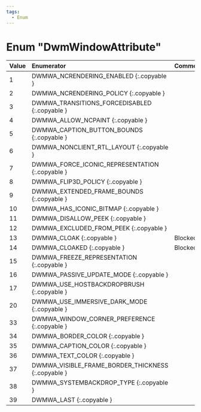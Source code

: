 ```yaml
---
tags:
  - Enum
---
```

# Enum "DwmWindowAttribute"
|Value|Enumerator|Comment|
|:--|:--|:--|
|1 |DWMWA_NCRENDERING_ENABLED {:.copyable } |  |
|2 |DWMWA_NCRENDERING_POLICY {:.copyable } |  |
|3 |DWMWA_TRANSITIONS_FORCEDISABLED {:.copyable } |  |
|4 |DWMWA_ALLOW_NCPAINT {:.copyable } |  |
|5 |DWMWA_CAPTION_BUTTON_BOUNDS {:.copyable } |  |
|6 |DWMWA_NONCLIENT_RTL_LAYOUT {:.copyable } |  |
|7 |DWMWA_FORCE_ICONIC_REPRESENTATION {:.copyable } |  |
|8 |DWMWA_FLIP3D_POLICY {:.copyable } |  |
|9 |DWMWA_EXTENDED_FRAME_BOUNDS {:.copyable } |  |
|10 |DWMWA_HAS_ICONIC_BITMAP {:.copyable } |  |
|11 |DWMWA_DISALLOW_PEEK {:.copyable } |  |
|12 |DWMWA_EXCLUDED_FROM_PEEK {:.copyable } |  |
|13 |DWMWA_CLOAK {:.copyable } |Blocked |
|14 |DWMWA_CLOAKED {:.copyable } |Blocked |
|15 |DWMWA_FREEZE_REPRESENTATION {:.copyable } |  |
|16 |DWMWA_PASSIVE_UPDATE_MODE {:.copyable } |  |
|17 |DWMWA_USE_HOSTBACKDROPBRUSH {:.copyable } |  |
|20 |DWMWA_USE_IMMERSIVE_DARK_MODE {:.copyable } |  |
|33 |DWMWA_WINDOW_CORNER_PREFERENCE {:.copyable } |  |
|34 |DWMWA_BORDER_COLOR {:.copyable } |  |
|35 |DWMWA_CAPTION_COLOR {:.copyable } |  |
|36 |DWMWA_TEXT_COLOR {:.copyable } |  |
|37 |DWMWA_VISIBLE_FRAME_BORDER_THICKNESS {:.copyable } |  |
|38 |DWMWA_SYSTEMBACKDROP_TYPE {:.copyable } |  |
|39 |DWMWA_LAST {:.copyable } |  |